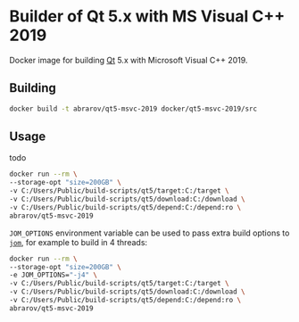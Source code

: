 # Builder of Qt 5.x with MS Visual C++ 2019

Docker image for building [Qt](https://www.qt.io) 5.x with Microsoft Visual C++ 2019.

## Building

```bash
docker build -t abrarov/qt5-msvc-2019 docker/qt5-msvc-2019/src
```

## Usage

todo

```bash
docker run --rm \
--storage-opt "size=200GB" \
-v C:/Users/Public/build-scripts/qt5/target:C:/target \
-v C:/Users/Public/build-scripts/qt5/download:C:/download \
-v C:/Users/Public/build-scripts/qt5/depend:C:/depend:ro \
abrarov/qt5-msvc-2019
```

`JOM_OPTIONS` environment variable can be used to pass extra build options to 
[`jom`](https://wiki.qt.io/Jom), for example to build in 4 threads:

```bash
docker run --rm \
--storage-opt "size=200GB" \
-e JOM_OPTIONS="-j4" \
-v C:/Users/Public/build-scripts/qt5/target:C:/target \
-v C:/Users/Public/build-scripts/qt5/download:C:/download \
-v C:/Users/Public/build-scripts/qt5/depend:C:/depend:ro \
abrarov/qt5-msvc-2019
```
